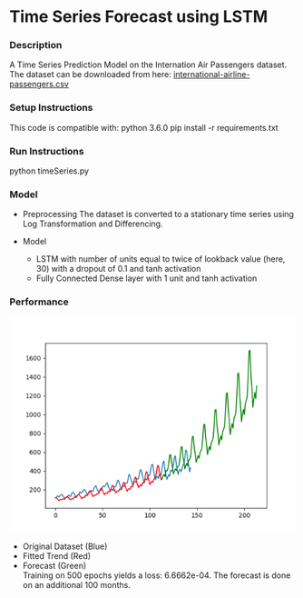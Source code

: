 # Time Series Forecast using LSTM

### Description
A Time Series Prediction Model on the Internation Air Passengers dataset. <br />
The dataset can be downloaded from here: [international-airline-passengers.csv](https://datamarket.com/data/set/22u3/international-airline-passengers-monthly-totals-in-thousands-jan-49-dec-60#!ds=22u3&display=line) <br />

### Setup Instructions
This code is compatible with: python 3.6.0
pip install -r requirements.txt

### Run Instructions
python timeSeries.py

### Model
- Preprocessing
The dataset is converted to a stationary time series using Log Transformation and Differencing.

- Model
  - LSTM with number of units equal to twice of lookback value (here, 30) with a dropout of 0.1 and tanh activation
  - Fully Connected Dense layer with 1 unit and tanh activation
  
### Performance
![Plot](https://github.com/mayankpoddar/time_series_forecast/blob/master/dataset.png)
- Original Dataset (Blue)
- Fitted Trend (Red)
- Forecast (Green) <br />
Training on 500 epochs yields a loss: 6.6662e-04. The forecast is done on an additional 100 months.
